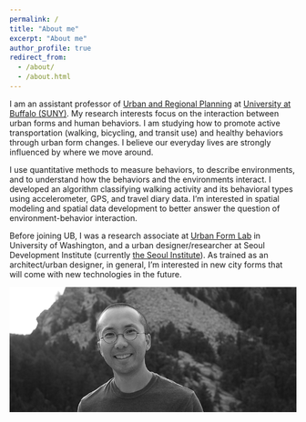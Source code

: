 ```yaml
---
permalink: /
title: "About me"
excerpt: "About me"
author_profile: true
redirect_from: 
  - /about/
  - /about.html
---
```


I am an assistant professor of [Urban and Regional Planning](http://ap.buffalo.edu/) at [University at Buffalo (SUNY)](http://www.buffalo.edu/). My research interests focus on the interaction between urban forms and human behaviors. I am studying how to promote active transportation (walking, bicycling, and transit use) and healthy behaviors through urban form changes. I believe our everyday lives are strongly influenced by where we move around.

I use quantitative methods to measure behaviors, to describe environments, and to understand how the behaviors and the environments interact. I developed an algorithm classifying walking activity and its behavioral types using accelerometer, GPS, and travel diary data. I’m interested in spatial modeling and spatial data development to better answer the question of environment-behavior interaction.

Before joining UB, I was a research associate at [Urban Form Lab](http://depts.washington.edu/ufl/) in University of Washington, and a urban designer/researcher at Seoul Development Institute (currently [the Seoul Institute](http://www.si.re.kr/)). As trained as an architect/urban designer, in general, I’m interested in new city forms that will come with new technologies in the future.

![me](images/bumjoon_www.png)